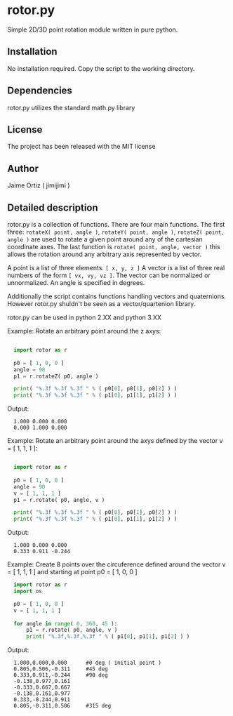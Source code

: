 rotor.py
========

Simple 2D/3D point rotation module written in pure python.

Installation
------------

No installation required. Copy the script to the working directory.

Dependencies
------------

rotor.py utilizes the standard math.py library

License
-------

The project has been released with the MIT license

Author
------

Jaime Ortiz ( jimijimi )

Detailed description
--------------------

rotor.py is a collection of functions. There are four main functions. The first three: ```rotateX( point, angle )```, ```rotateY( point, angle )```, ```rotateZ( point, angle )``` are used to rotate a given point around any of the cartesian coordinate axes. The last function is ```rotate( point, angle, vector )``` this allows the rotation around any arbitrary axis represented by vector.

A point is a list of three elements. ```[ x, y, z ]```
A vector is a list of three real numbers of the form ```[ vx, vy, vz ]```. The vector can be normalized or unnormalized.
An angle is specified in degrees.

Additionally the script contains functions handling vectors and quaternions. However rotor.py shuldn't be seen as a vector/quartenion library. 

rotor.py can be used in python 2.XX and python 3.XX

Example: Rotate an arbitrary point around the z axys:
```Python

  import rotor as r
  
  p0 = [ 1, 0, 0 ]
  angle = 90
  p1 = r.rotateZ( p0, angle )

  print( "%.3f %.3f %.3f " % ( p0[0], p0[1], p0[2] ) )
  print( "%.3f %.3f %.3f " % ( p1[0], p1[1], p1[2] ) )
```
Output:
```
  1.000 0.000 0.000
  0.000 1.000 0.000
```

Example: Rotate an arbitrary point around the axys defined by the vector v = [ 1, 1, 1 ]:

```Python

  import rotor as r
  
  p0 = [ 1, 0, 0 ]
  angle = 90
  v = [ 1, 1, 1 ]
  p1 = r.rotate( p0, angle, v )

  print( "%.3f %.3f %.3f " % ( p0[0], p0[1], p0[2] ) )
  print( "%.3f %.3f %.3f " % ( p1[0], p1[1], p1[2] ) )
```

Output:
```
  1.000 0.000 0.000
  0.333 0.911 -0.244
```
Example: Create 8 points over the circuference defined around the vector v = [ 1, 1, 1 ] and starting at point p0 = [ 1, 0, 0 ]

```python
  import rotor as r
  import os

  p0 = [ 1, 0, 0 ]
  v = [ 1, 1, 1 ]
  
  for angle in range( 0, 360, 45 ):
	  p1 = r.rotate( p0, angle, v )
	  print( "%.3f,%.3f,%.3f " % ( p1[0], p1[1], p1[2] ) )
```

Output:
```
  1.000,0.000,0.000      #0 deg ( initial point )
  0.805,0.506,-0.311     #45 deg
  0.333,0.911,-0.244     #90 deg
  -0.138,0.977,0.161
  -0.333,0.667,0.667
  -0.138,0.161,0.977
  0.333,-0.244,0.911
  0.805,-0.311,0.506     #315 deg
```

